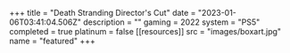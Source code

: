 +++
title = "Death Stranding Director's Cut"
date = "2023-01-06T03:41:04.506Z"
description = ""
gaming = 2022
system = "PS5"
completed = true
platinum = false
[[resources]]
src = "images/boxart.jpg"
name = "featured"
+++
<!--
Start writing here...

**Final trophy count: __ of __**

![Trophy List](images/trophies.jpg) -->
